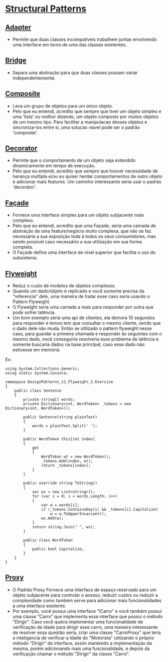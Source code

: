 # [Structural Patterns](https://github.com/matsennin/csharp-design-patterns/tree/master/Design%20Patterns/Structural%20Design%20Patterns)

## [Adapter](https://github.com/matsennin/csharp-design-patterns/tree/master/Design%20Patterns/Structural%20Design%20Patterns/6-Adapter)
- Permite que duas classes incompatíveis trabalhem juntas envolvendo uma interface em torno de uma das classes existentes.

## [Bridge](https://github.com/matsennin/csharp-design-patterns/tree/master/Design%20Patterns/Structural%20Design%20Patterns/7-Bridge)
- Separa uma abstração para que duas classes possam variar independentemente.

## [Composite](https://github.com/matsennin/csharp-design-patterns/tree/master/Design%20Patterns/Structural%20Design%20Patterns/8-Composite)
- Leva um grupo de objetos para um único objeto.
- Pelo que eu entendi, acredito que sempre que tiver um objeto simples e uma 'lista' ou melhor dizendo, um objeto composto por muitos objetos de um mesmo tipo. Para facilitar a manipulacao desses objetos e sincroniza-los entre si, uma solucao viavel pode ser o padrão 'composite'.

## [Decorator](https://github.com/matsennin/csharp-design-patterns/tree/master/Design%20Patterns/Structural%20Design%20Patterns/9-Decorator)
- Permite que o comportamento de um objeto seja estendido dinamicamente em tempo de execução.
- Pelo que eu entendi, acredito que sempre que houver necessidade de herança multipla e/ou eu quiser herdar comportamentos de outro objeto e adicionar mais features. Um caminho interessante seria usar o padrão 'decorator'.

## [Façade](https://github.com/matsennin/csharp-design-patterns/tree/master/Design%20Patterns/Structural%20Design%20Patterns/10-Fa%C3%A7ade)
- Fornece uma interface simples para um objeto subjacente mais complexo.
- Pelo que eu entendi, acredito que uma Façade, seria uma camada de abstração de uma feature/negócio muito complexa, que não se faz necessária a sua exposição toda à todos os seus consumidores, mas sendo possível caso necessário a sua utilização em sua forma completa.
- O Façade define uma interface de nível superior que facilita o uso do subsistema.

## [Flyweight](https://github.com/matsennin/csharp-design-patterns/tree/master/Design%20Patterns/Structural%20Design%20Patterns/11-Flyweight)
- Reduz o custo de modelos de objetos complexos.
- Quando um dado/objeto é replicado e você somente precisa da "referencia" dele, uma maneira de tratar esse caso seria usando o Pattern Flyweight.
- O Flyweight seria uma camada a mais para responder por outra que pode sofrer latência.
- Um bom exemplo seria uma api de clientes, ela demora 10 segundos para responder e temos tem que consultar o mesmo cliente, sendo que o dado dele não muda. Então se utilizado o pattern flyweight nesse caso, para guardar a primeira chamada e responder às seguintes com o mesmo dado, você conseguiria resolveria esse problema de latência e somente buscaria dados na base principal, caso esse dado não estivesse em memória.

Ex:
```	
using System.Collections.Generic;
using static System.Console;

namespace DesignPatterns_11_Flyweight_2.Exercise
{
	public class Sentence
	{
		private string[] words;
		private Dictionary<int, WordToken> _tokens = new Dictionary<int, WordToken>();

		public Sentence(string plainText)
		{
			words = plainText.Split(' ');
		}

		public WordToken this[int index]
		{
			get
			{
				WordToken wt = new WordToken();
				_tokens.Add(index, wt);
				return _tokens[index];
			}
		}

		public override string ToString()
		{
			var ws = new List<string>();
			for (var i = 0; i < words.Length; i++)
			{
				var w = words[i];
				if (_tokens.ContainsKey(i) && _tokens[i].Capitalize)
					w = w.ToUpperInvariant();
				ws.Add(w);
			}
			return string.Join(" ", ws);
		}

		public class WordToken
		{
			public bool Capitalize;
		}
	}
}
```

## [Proxy](https://github.com/matsennin/csharp-design-patterns/tree/master/Design%20Patterns/Structural%20Design%20Patterns/12-Proxy)
- O Padrão Proxy Fornece uma interface de espaço reservado para um objeto subjacente para controlar o acesso, reduzir custos ou reduzir a complexidade como também serve para adicionar mais funcionalidades a uma interface existente.
- Por exemplo, você possui uma interface "ICarro" e você também possui uma classe "Carro" que implementa essa interface que possui o método "Dirigir". Caso você queira implementar uma funcionalidade de verificação de idade para dirigir esse carro, uma maneira interessante de resolver essa questão seria, criar uma classe "CarroProxy" que teria a inteligencia de verificar a Idade do "Motorista" utilizando o próprio método "Dirigir" da interface, assim mantendo a implementação da mesma, porém adicionando mais uma funcionalidade, e depois da verificação chamar o método "Dirigir" da classe "Carro".
